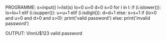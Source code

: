 PROGRAMME:
s=input()
l=list(s)
lo=0
u=0
d=0
s=0
for i in l:
    if (i.islower()):
        lo=lo+1
    elif (i.isupper()):
        u=u+1
    elif (i.isdigit()):
        d=d+1
    else:
       s=s+1
if (lo>0 and u>0 and d>0 and s>0):
    print('valid password')
else:
    print('invalid password')
        
OUTPUT:
VinnU$123
valid password
